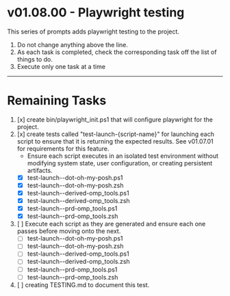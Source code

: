 # v01.08.00 - Playwright testing

This series of prompts adds playwright testing to the project.

1. Do not change anything above the line.
2. As each task is completed, check the corresponding task off the list of things to do.
3. Execute only one task at a time

---------------------------------------------------------------
# Remaining Tasks

1. [x] create bin/playwright_init.ps1 that will configure playwright for the project.
2. [x] create tests called "test-launch-{script-name}" for launching each script to ensure that it is returning the expected results. See v01.07.01 for requirements for this feature.
    - Ensure each script executes in an isolated test environment without modifying system state, user configuration, or creating persistent artifacts.
    - [x] test-launch--dot-oh-my-posh.ps1
    - [x] test-launch--dot-oh-my-posh.zsh
    - [x] test-launch--derived-omp_tools.ps1
    - [x] test-launch--derived-omp_tools.zsh
    - [x] test-launch--prd-omp_tools.ps1
    - [x] test-launch--prd-omp_tools.zsh
3. [ ] Execute each script as they are generated and ensure each one passes before moving onto the next.
    - [ ] test-launch--dot-oh-my-posh.ps1
    - [ ] test-launch--dot-oh-my-posh.zsh
    - [ ] test-launch--derived-omp_tools.ps1
    - [ ] test-launch--derived-omp_tools.zsh
    - [ ] test-launch--prd-omp_tools.ps1
    - [ ] test-launch--prd-omp_tools.zsh
4. [ ] creating TESTING.md to document this test.